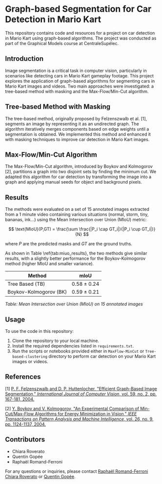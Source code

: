 # Graph-based Segmentation for Car Detection in Mario Kart

This repository contains code and resources for a project on car detection in Mario Kart using graph-based algorithms. The project was conducted as part of the Graphical Models course at CentraleSupélec. 

## Introduction

Image segmentation is a critical task in computer vision, particularly in scenarios like detecting cars in Mario Kart gameplay footage. This project explores the application of graph-based algorithms for segmenting cars in Mario Kart images and videos. Two main approaches were investigated: a tree-based method with masking and the Max-Flow/Min-Cut algorithm.

## Tree-based Method with Masking

The tree-based method, originally proposed by Felzenszwalb et al. [1], segments an image by representing it as an undirected graph. The algorithm iteratively merges components based on edge weights until a segmentation is obtained. We implemented this method and enhanced it with masking techniques to improve car detection in Mario Kart images.

## Max-Flow/Min-Cut Algorithm

The Max-Flow/Min-Cut algorithm, introduced by Boykov and Kolmogorov [2], partitions a graph into two disjoint sets by finding the minimum cut. We adapted this algorithm for car detection by transforming the image into a graph and applying manual seeds for object and background pixels.

## Results

The methods were evaluated on a set of 15 annotated images extracted from a 1 minute video containing various situations (normal, storm, tiny, bananas, ink...) using the Mean Intersection over Union (MIoU) metric:

$$
\text{MIoU}(P,GT) = \frac{\sum \frac{|P_i \cap GT_i|}{|P_i \cup GT_i|}}{N}
$$

where $P$ are the predicted masks and $GT$ are the ground truths.

As shown in Table \ref{tab:miuo_results}, the two methods give similar results, with a slightly better performance for the Boykov-Kolmogorov method (higher MIoU and smaller variance).

| Method               | mIoU            |
|----------------------|-----------------|
| Tree Based (TB)      | 0.58 ± 0.24     |
| Boykov-Kolmogorov (BK)| 0.59 ± 0.21     |

*Table: Mean Intersection over Union (MIoU) on 15 annotated images*


## Usage

To use the code in this repository:

1. Clone the repository to your local machine.
2. Install the required dependencies listed in `requirements.txt`.
3. Run the scripts or notebooks provided either in `MaxFlow-MinCut` or `Tree-based-clustering` directory to perform car detection on your Mario Kart images or videos.

## References

[1] [P. F. Felzenszwalb and D. P. Huttenlocher, "Efficient Graph-Based Image Segmentation," *International Journal of Computer Vision*, vol. 59, no. 2, pp. 167-181, 2004.](https://cs.brown.edu/people/pfelzens/papers/seg-ijcv.pdf)

[2] [Y. Boykov and V. Kolmogorov, "An Experimental Comparison of Min-Cut/Max-Flow Algorithms for Energy Minimization in Vision," *IEEE Transactions on Pattern Analysis and Machine Intelligence*, vol. 26, no. 9, pp. 1124-1137, 2004.](https://www.csd.uwo.ca/~yboykov/Papers/pami04.pdf)

## Contributors

- Chiara Roverato
- Quentin Gopée
- Raphaël Romand-Ferroni

For any questions or inquiries, please contact [Raphaël Romand-Ferroni](mailto:raphael.romandferroni@student-cs.fr) [Chiara Roverato](mailto:chiara.roverato@student-cs.fr) or [Quentin Gopée](mailto:quentin.gopee@student-cs.fr).
